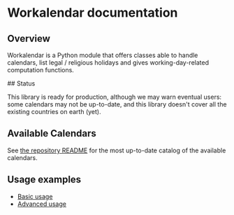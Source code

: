# Workalendar documentation

## Overview

Workalendar is a Python module that offers classes able to handle calendars, list legal / religious holidays and gives working-day-related computation functions.

## Status

This library is ready for production, although we may warn eventual users: some calendars may not be up-to-date, and this library doesn't cover all the existing countries on earth (yet).

## Available Calendars

See [the repository README](https://github.com/peopledoc/workalendar#available-calendars) for the most up-to-date catalog of the available calendars.

## Usage examples

* [Basic usage](basic.md)
* [Advanced usage](advanced.md)
